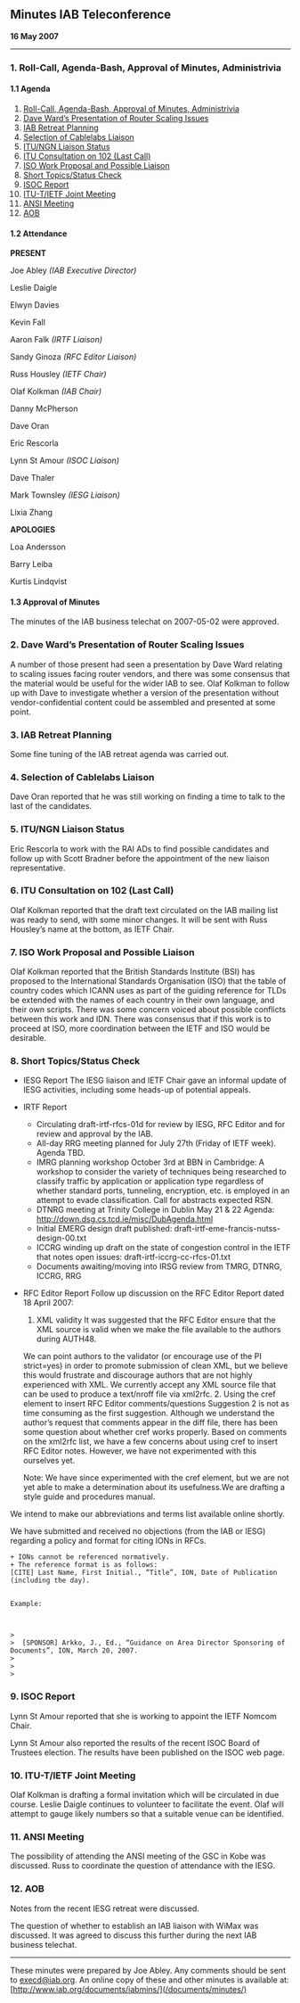 
Minutes 
IAB Teleconference
---------------------------


**16 May 2007**




---


### 1. Roll-Call, Agenda-Bash, Approval of Minutes, Administrivia


#### 1.1 Agenda


1. [Roll-Call, Agenda-Bash, Approval of Minutes, Administrivia](#1)
2. [Dave Ward’s Presentation of Router Scaling Issues](#2)
3. [IAB Retreat Planning](#3)
4. [Selection of Cablelabs Liaison](#4)
5. [ITU/NGN Liaison Status](#5)
6. [ITU Consultation on 102 (Last Call)](#6)
7. [ISO Work Proposal and Possible Liaison](#7)
8. [Short Topics/Status Check](#8)
9. [ISOC Report](#9)
10. [ITU-T/IETF Joint Meeting](#10)
11. [ANSI Meeting](#11)
12. [AOB](#12)


#### 1.2 Attendance


**PRESENT**  

Joe Abley *(IAB Executive Director)*  

Leslie Daigle  

Elwyn Davies  

Kevin Fall  

Aaron Falk *(IRTF Liaison)*  

Sandy Ginoza *(RFC Editor Liaison)*  

Russ Housley *(IETF Chair)*  

Olaf Kolkman *(IAB Chair)*  

Danny McPherson  

Dave Oran  

Eric Rescorla  

Lynn St Amour *(ISOC Liaison)*  

Dave Thaler  

Mark Townsley *(IESG Liaison)*  

Lixia Zhang



**APOLOGIES**  

Loa Andersson  

Barry Leiba  

Kurtis Lindqvist


#### 1.3 Approval of Minutes


The minutes of the IAB business telechat on 2007-05-02 were approved.


### 2. Dave Ward’s Presentation of Router Scaling Issues


A number of those present had seen a presentation by Dave Ward relating to scaling issues facing router vendors, and there was some consensus that the material would be useful for the wider IAB to see. Olaf Kolkman to follow up with Dave to investigate whether a version of the presentation without vendor-confidential content could be assembled and presented at some point.


### 3. IAB Retreat Planning


Some fine tuning of the IAB retreat agenda was carried out.


### 4. Selection of Cablelabs Liaison


Dave Oran reported that he was still working on finding a time to talk to the last of the candidates.


### 5. ITU/NGN Liaison Status


Eric Rescorla to work with the RAI ADs to find possible candidates and follow up with Scott Bradner before the appointment of the new liaison representative.


### 6. ITU Consultation on 102 (Last Call)


Olaf Kolkman reported that the draft text circulated on the IAB mailing list was ready to send, with some minor changes. It will be sent with Russ Housley’s name at the bottom, as IETF Chair.


### 7. ISO Work Proposal and Possible Liaison


Olaf Kolkman reported that the British Standards Institute (BSI) has proposed to the International Standards Organisation (ISO) that the table of country codes which ICANN uses as part of the guiding reference for TLDs be extended with the names of each country in their own language, and their own scripts. There was some concern voiced about possible conflicts between this work and IDN. There was consensus that if this work is to proceed at ISO, more coordination between the IETF and ISO would be desirable.


### 8. Short Topics/Status Check


* IESG Report
The IESG liaison and IETF Chair gave an informal update of IESG activities, including some heads-up of potential appeals.
* IRTF Report
	+ Circulating draft-irtf-rfcs-01d for review by IESG, RFC Editor and for review and approval by the IAB.
	+ All-day RRG meeting planned for July 27th (Friday of IETF week). Agenda TBD.
	+ IMRG planning workshop October 3rd at BBN in Cambridge: A workshop to consider the variety of techniques being researched to classify traffic by application or application type regardless of whether standard ports, tunneling, encryption, etc. is employed in an attempt to evade classification. Call for abstracts expected RSN.
	+ DTNRG meeting at Trinity College in Dublin May 21 & 22 Agenda: http://down.dsg.cs.tcd.ie/misc/DubAgenda.html
	+ Initial EMERG design draft published: draft-irtf-eme-francis-nutss-design-00.txt
	+ ICCRG winding up draft on the state of congestion control in the IETF that notes open issues: draft-irtf-iccrg-cc-rfcs-01.txt
	+ Documents awaiting/moving into IRSG review from TMRG, DTNRG, ICCRG, RRG
* RFC Editor Report
Follow up discussion on the RFC Editor Report dated 18 April 2007:


	1. XML validity
	It was suggested that the RFC Editor ensure that the XML source is valid when we make the file available to the authors during AUTH48.
	
	
	We can point authors to the validator (or encourage use of the PI strict=yes) in order to promote submission of clean XML, but we believe this would frustrate and discourage authors that are not highly experienced with XML. We currently accept any XML source file that can be used to produce a text/nroff file via xml2rfc.
	2. Using the cref element to insert RFC Editor comments/questions
	Suggestion 2 is not as time consuming as the first suggestion. Although we understand the author’s request that comments appear in the diff file, there has been some question about whether cref works properly. Based on comments on the xml2rfc list, we have a few concerns about using cref to insert RFC Editor notes. However, we have not experimented with this ourselves yet.
	
	
	Note: We have since experimented with the cref element, but we are not yet able to make a determination about its usefulness.We are drafting a style guide and procedures manual.


We intend to make our abbreviations and terms list available online shortly.


We have submitted and received no objections (from the IAB or IESG) regarding a policy and format for citing IONs in RFCs.


	+ IONs cannot be referenced normatively.
	+ The reference format is as follows:
	[CITE] Last Name, First Initial., “Title”, ION, Date of Publication (including the day).
	
	
	Example:
	
	
	
	> 
	>  [SPONSOR] Arkko, J., Ed., “Guidance on Area Director Sponsoring of Documents”, ION, March 20, 2007.
	>  
	> 
	>


### 9. ISOC Report


Lynn St Amour reported that she is working to appoint the IETF Nomcom Chair.


Lynn St Amour also reported the results of the recent ISOC Board of Trustees election. The results have been published on the ISOC web page.


### 10. ITU-T/IETF Joint Meeting


Olaf Kolkman is drafting a formal invitation which will be circulated in due course. Leslie Daigle continues to volunteer to facilitate the event. Olaf will attempt to gauge likely numbers so that a suitable venue can be identified.


### 11. ANSI Meeting


The possibility of attending the ANSI meeting of the GSC in Kobe was discussed. Russ to coordinate the question of attendance with the IESG.


### 12. AOB


Notes from the recent IESG retreat were discussed.


The question of whether to establish an IAB liaison with WiMax was discussed. It was agreed to discuss this further during the next IAB business telechat.




---


These minutes were prepared by Joe Abley. Any comments should be sent to [execd@iab.org](mailto:execd@iab.org). An online copy of these and other minutes is available at: [http://www.iab.org/documents/iabmins/](/documents/minutes/)


